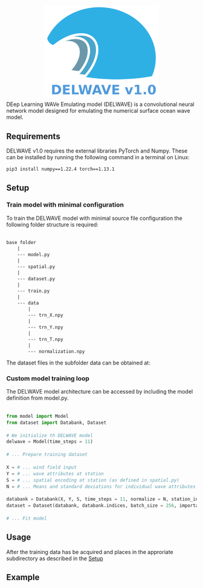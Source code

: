 <p align="center">
    <img src="images/DELWAVE_logo_new_new_new_new.png" alt="DELWAVE logo" width="300px">
</p>


DEep Learning WAVe Emulating model (DELWAVE) is a convolutional neural network model designed for emulating the numerical surface ocean wave model.

## Requirements

DELWAVE v1.0 requires the external libraries PyTorch and Numpy.
These can be installed by running the following command in a terminal on Linux:

```conole
pip3 install numpy==1.22.4 torch==1.13.1
```

## Setup


### Train model with minimal configuration

To train the DELWAVE model with minimal source file configuration the following folder structure is required:

```

base folder
	|
	--- model.py
	|
	--- spatial.py
	|
	--- dataset.py
	|
	--- train.py 
	|
	--- data
	    |
	    --- trn_X.npy
	    |
	    --- trn_Y.npy
	    |
	    --- trn_T.npy
	    |
	    --- normalization.npy

```

The dataset files in the subfolder data can be obtained at:

### Custom model training loop

The DELWAVE model architecture can be accessed by including the model definition from model.py.
```python

from model import Model
from dataset import Databank, Dataset

# We initialize th DELWAVE model
delwave = Model(time_steps = 11)

# ... Prepare training dataset

X = # ... wind field input
Y = # ... wave attributes at station
S = # ... spatial encoding at station (as defined in spatial.py)
N = # ... Means and standard deviations for individual wave attributes at station and whole wind field

databank = Databank(X, Y, S, time_steps = 11, normalize = N, station_indices = [0], cuda = True)
dataset = Dataset(databank, databank.indices, batch_size = 256, importance = True)

# ... Fit model

```

## Usage

After the training data has be acquired and places in the approriate subdirectory as described in the [Setup](#Setup)

## Example

